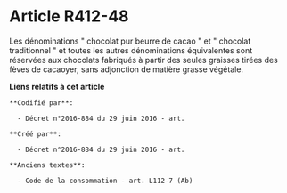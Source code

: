 # Article R412-48

Les dénominations " chocolat pur beurre de cacao " et " chocolat traditionnel " et toutes les autres dénominations
équivalentes sont réservées aux chocolats fabriqués à partir des seules graisses tirées des fèves de cacaoyer, sans
adjonction de matière grasse végétale.

**Liens relatifs à cet article**

	**Codifié par**:

	  - Décret n°2016-884 du 29 juin 2016 - art.

	**Créé par**:

	  - Décret n°2016-884 du 29 juin 2016 - art.

	**Anciens textes**:

	  - Code de la consommation - art. L112-7 (Ab)
